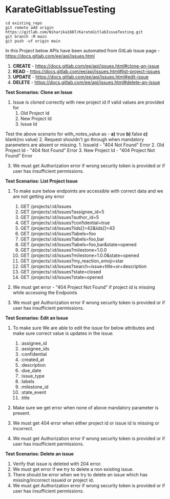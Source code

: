 # KarateGitlabIssueTesting

```
cd existing_repo
git remote add origin https://gitlab.com/Niharika1607/KarateGitlabIssueTesting.git
git branch -M main
git push -uf origin main
```

In this Project below APIs have been automated from GitLab Issue page - https://docs.gitlab.com/ee/api/issues.html

1. **CREATE** - https://docs.gitlab.com/ee/api/issues.html#clone-an-issue
2. **READ**   - https://docs.gitlab.com/ee/api/issues.html#list-project-issues
3. **UPDATE** - https://docs.gitlab.com/ee/api/issues.html#edit-issue
4. **DELETE** - https://docs.gitlab.com/ee/api/issues.html#delete-an-issue

**Test Scenarios: Clone an Issue**

1. Issue is cloned correctly with new project id if valid values are provided for
    1. Old Project Id
    2. New Project Id
    3. Issue Id

Test the above scenario for with_notes_value as -  **a)** true **b)** false **c)** blank(no value)
2. Request shouldn't go through when mandatory parameters are absent or missing.
    1. IssueId        - "404 Not Found" Error
    2. Old Project Id - "404 Not Found" Error
    3. New Project Id - "404 Project Not Found" Error

3. We must get Authorization error if wrong security token is provided or if user has insufficient permissions.

**Test Scenarios: List Project Issue**

1. To make sure below endpoints are accessible with correct data and we are not getting any error

    1. GET /projects/:id/issues
    2. GET /projects/:id/issues?assignee_id=5
    3. GET /projects/:id/issues?author_id=5
    4. GET /projects/:id/issues?confidential=true
    5. GET /projects/:id/issues?iids[]=42&iids[]=43
    6. GET /projects/:id/issues?labels=foo
    7. GET /projects/:id/issues?labels=foo,bar
    8. GET /projects/:id/issues?labels=foo,bar&state=opened
    9. GET /projects/:id/issues?milestone=1.0.0
    10. GET /projects/:id/issues?milestone=1.0.0&state=opened
    11. GET /projects/:id/issues?my_reaction_emoji=star
    12. GET /projects/:id/issues?search=issue+title+or+description
    13. GET /projects/:id/issues?state=closed
    14. GET /projects/:id/issues?state=opened

2. We must get error - "404 Project Not Found" if project id is missing while accessing the Endpoints
3. We must get Authorization error if wrong security token is provided or if user has insufficient permissions.

**Test Scenarios: Edit an Issue**

1. To make sure We are able to edit the issue for below attributes and make sure correct value is updates in the issue.
    1. :assignee_id
    2. :assignee_ids
    3. :confidential
    4. :created_at
    5. :description
    6. :due_date
    7. :issue_type
    8. :labels
    9. :milestone_id
    10. :state_event
    11. :title

2. Make sure we get error when none of above mandatory parameter is present.
3. We must get 404 error when either project id or issue id is missing or incorrect.
4. We must get Authorization error if wrong security token is provided or if user has insufficient permissions.

**Test Scenarios: Delete an issue**

1. Verify that issue is deleted with 204 error.
2. We must get error if we try to delete a non existing issue.
3. There should be error when we try to delete an issue which has missing/incorrect issueid or project id.
4. We must get Authorization error if wrong security token is provided or if user has insufficient permissions.


